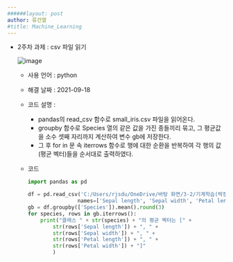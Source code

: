 ```yaml
---
######layout: post
author: 류건열
#title: Machine_Learning
---
```



- 2주차 과제 : csv 파일 읽기

    ![image](https://user-images.githubusercontent.com/34560965/136653483-b7f058e2-7a16-487f-be50-892c8dedbf99.png)

    - 사용 언어 : python
    - 해결 날짜 : 2021-09-18

    - 코드 설명 : 
         
        - pandas의 read_csv 함수로 small_iris.csv 파일을 읽어온다.
        - groupby 함수로 Species 열의 같은 값을 가진 종들끼리 묶고, 그 평균값을 소수 셋째 자리까지 계산하여 변수 gb에 저장한다.
        - 그 후 for in 문 속 iterrows 함수로 행에 대한 순환을 반복하여 각 행의 값(평균 벡터)들을 순서대로 출력하였다.



    - 코드	

        ```python
        import pandas as pd

        df = pd.read_csv('C:/Users/rjsdu/OneDrive/바탕 화면/3-2/기계학습(박정희 교수님)/과제/2주차/small_iris.csv', 
                        names=['Sepal length', 'Sepal width', 'Petal length', 'Petal width', 'Species'])
        gb = df.groupby(['Species']).mean().round(3)
        for species, rows in gb.iterrows():
            print("클래스 " + str(species) + "의 평균 벡터는 [" + 
                str(rows['Sepal length']) + ", " +
                str(rows['Sepal width']) + ", " +
                str(rows['Petal length']) + ", " +
                str(rows['Petal width']) + "]"
                )
        ```
